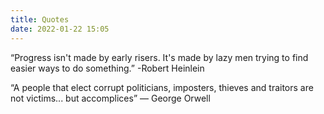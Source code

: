 ```yaml
---
title: Quotes
date: 2022-01-22 15:05
---
```

“Progress isn't made by early risers. It's made by lazy men trying to find easier ways to do something.” -Robert Heinlein


“A people that elect corrupt politicians, imposters, thieves and traitors are not victims... but accomplices” ― George Orwell
